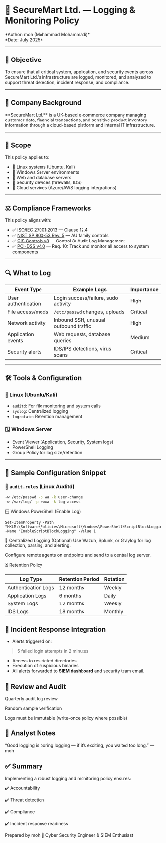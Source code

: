 # 🔐 SecureMart Ltd. — Logging & Monitoring Policy  
\*Author: moh (Mohammad Mohammadi)\*  
\*Date: July 2025\*  

---

## 🎯 Objective  
To ensure that all critical system, application, and security events across SecureMart Ltd.'s infrastructure are logged, monitored, and analyzed to support threat detection, incident response, and compliance.

---

## 🏢 Company Background  
\*\*SecureMart Ltd.\*\* is a UK-based e-commerce company managing customer data, financial transactions, and sensitive product inventory information through a cloud-based platform and internal IT infrastructure.

---

## 📜 Scope  
This policy applies to:

- 🔹 Linux systems (Ubuntu, Kali)
- 🔹 Windows Server environments
- 🔹 Web and database servers
- 🔹 Security devices (firewalls, IDS)
- 🔹 Cloud services (Azure/AWS logging integrations)

---

## ⚖️ Compliance Frameworks  
This policy aligns with:

- ✅ [ISO/IEC 27001:2013](https://www.iso.org/isoiec-27001-information-security.html) — Clause 12.4
- ✅ [NIST SP 800-53 Rev. 5](https://csrc.nist.gov/publications/detail/sp/800-53/rev-5/final) — AU family controls
- ✅ [CIS Controls v8](https://www.cisecurity.org/controls) — Control 8: Audit Log Management
- ✅ [PCI-DSS v4.0](https://www.pcisecuritystandards.org/) — Req. 10: Track and monitor all access to system components

---

## 🔍 What to Log  
| Event Type            | Example Logs                          | Importance      |
|----------------------|----------------------------------------|-----------------|
| User authentication  | Login success/failure, sudo activity  | High            |
| File access/mods     | `/etc/passwd` changes, uploads        | Critical        |
| Network activity     | Inbound SSH, unusual outbound traffic | High            |
| Application events   | Web requests, database queries        | Medium          |
| Security alerts      | IDS/IPS detections, virus scans       | Critical        |

---

## 🛠️ Tools & Configuration  
### 🔧 Linux (Ubuntu/Kali)
- `auditd`: For file monitoring and system calls
- `syslog`: Centralized logging
- `logrotate`: Retention management

### 🪟 Windows Server
- Event Viewer (Application, Security, System logs)
- PowerShell Logging
- Group Policy for log size/retention

---

## 🧪 Sample Configuration Snippet

### 📄 `audit.rules` (Linux Auditd)
```bash
-w /etc/passwd -p wa -k user-change
-w /var/log/ -p rwxa -k log-access
```
🪟 Windows PowerShell (Enable Log)

```
Set-ItemProperty -Path "HKLM:\Software\Policies\Microsoft\Windows\PowerShell\ScriptBlockLogging" -Name "EnableScriptBlockLogging" -Value 1
```
📡 Centralized Logging (Optional)
Use Wazuh, Splunk, or Graylog for log collection, parsing, and alerting.

Configure remote agents on endpoints and send to a central log server.

⏳ Retention Policy

| Log Type            | Retention Period | Rotation |
| ------------------- | ---------------- | -------- |
| Authentication Logs | 12 months        | Weekly   |
| Application Logs    | 6 months         | Daily    |
| System Logs         | 12 months        | Weekly   |
| IDS Logs            | 18 months        | Monthly  |


## 🚨 Incident Response Integration

- Alerts triggered on:
> 
> 5 failed login attempts in 2 minutes
>
- Access to restricted directories
- Execution of suspicious binaries
- All alerts forwarded to **SIEM dashboard** and security team email.
## 🧩 Review and Audit
Quarterly audit log review

Random sample verification

Logs must be immutable (write-once policy where possible)

## 🧠 Analyst Notes
“Good logging is boring logging — if it’s exciting, you waited too long.”
— moh


## ✅ Summary
Implementing a robust logging and monitoring policy ensures:

✔️ Accountability

✔️ Threat detection

✔️ Compliance

✔️ Incident response readiness

Prepared by moh 🧠
Cyber Security Engineer & SIEM Enthusiast

